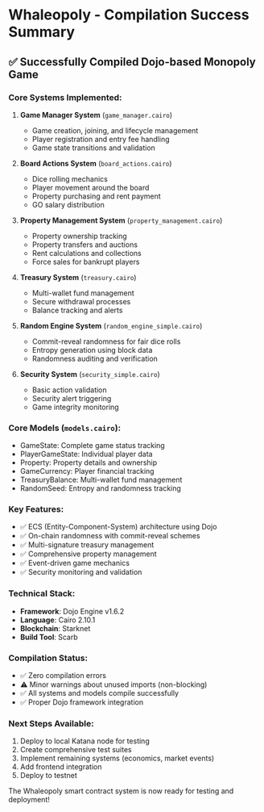 # Whaleopoly - Compilation Success Summary

## ✅ Successfully Compiled Dojo-based Monopoly Game

### Core Systems Implemented:

1. **Game Manager System** (`game_manager.cairo`)
   - Game creation, joining, and lifecycle management
   - Player registration and entry fee handling
   - Game state transitions and validation

2. **Board Actions System** (`board_actions.cairo`)
   - Dice rolling mechanics
   - Player movement around the board
   - Property purchasing and rent payment
   - GO salary distribution

3. **Property Management System** (`property_management.cairo`)
   - Property ownership tracking
   - Property transfers and auctions
   - Rent calculations and collections
   - Force sales for bankrupt players

4. **Treasury System** (`treasury.cairo`)
   - Multi-wallet fund management
   - Secure withdrawal processes
   - Balance tracking and alerts

5. **Random Engine System** (`random_engine_simple.cairo`)
   - Commit-reveal randomness for fair dice rolls
   - Entropy generation using block data
   - Randomness auditing and verification

6. **Security System** (`security_simple.cairo`)
   - Basic action validation
   - Security alert triggering
   - Game integrity monitoring

### Core Models (`models.cairo`):
- GameState: Complete game status tracking
- PlayerGameState: Individual player data
- Property: Property details and ownership
- GameCurrency: Player financial tracking
- TreasuryBalance: Multi-wallet fund management
- RandomSeed: Entropy and randomness tracking

### Key Features:
- ✅ ECS (Entity-Component-System) architecture using Dojo
- ✅ On-chain randomness with commit-reveal schemes
- ✅ Multi-signature treasury management
- ✅ Comprehensive property management
- ✅ Event-driven game mechanics
- ✅ Security monitoring and validation

### Technical Stack:
- **Framework**: Dojo Engine v1.6.2
- **Language**: Cairo 2.10.1
- **Blockchain**: Starknet
- **Build Tool**: Scarb

### Compilation Status:
- ✅ Zero compilation errors
- ⚠️ Minor warnings about unused imports (non-blocking)
- ✅ All systems and models compile successfully
- ✅ Proper Dojo framework integration

### Next Steps Available:
1. Deploy to local Katana node for testing
2. Create comprehensive test suites
3. Implement remaining systems (economics, market events)
4. Add frontend integration
5. Deploy to testnet

The Whaleopoly smart contract system is now ready for testing and deployment!
